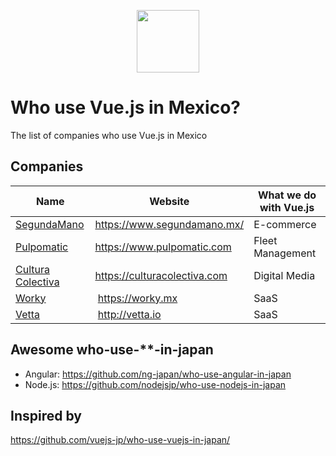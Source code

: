 <p align="center"><a href="https://vuejs.org" target="_blank"><img width="100"src="https://vuejs.org/images/logo.png"></a></p>

# Who use Vue.js in Mexico?
The list of companies who use Vue.js in Mexico

## Companies

Name | Website | What we do with Vue.js
------------ | ------- | -------
[SegundaMano](https://www.segundamano.mx/) | https://www.segundamano.mx/ | E-commerce
[Pulpomatic](https://www.pulpomatic.com) | https://www.pulpomatic.com | Fleet Management
[Cultura Colectiva](https://culturacolectiva.com) | https://culturacolectiva.com | Digital Media
[Worky](https://worky.mx) | https://worky.mx | SaaS
[Vetta](http://vetta.io) | http://vetta.io | SaaS

## Awesome who-use-**-in-japan

- Angular: https://github.com/ng-japan/who-use-angular-in-japan
- Node.js: https://github.com/nodejsjp/who-use-nodejs-in-japan

## Inspired by
https://github.com/vuejs-jp/who-use-vuejs-in-japan/
